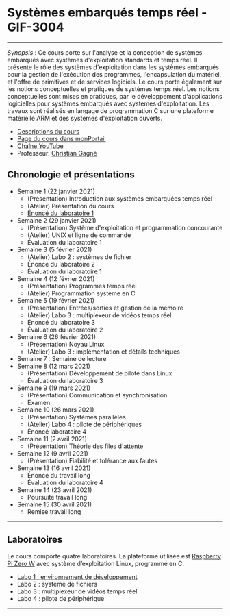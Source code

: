 # Systèmes embarqués temps réel - GIF-3004 #

---

*Synopsis* : Ce cours porte sur l'analyse et la conception de systèmes embarqués avec systèmes d'exploitation standards et temps réel. Il présente le rôle des systèmes d'exploitation dans les systèmes embarqués pour la gestion de l'exécution des programmes, l'encapsulation du matériel, et l'offre de primitives et de services logiciels. Le cours porte également sur les notions conceptuelles et pratiques de systèmes temps réel. Les notions conceptuelles sont mises en pratiques, par le développement d'applications logicielles pour systèmes embarqués avec systèmes d'exploitation. Les travaux sont réalisés en langage de programmation C sur une plateforme matérielle ARM et des systèmes d'exploitation ouverts. 

* [Descriptions du cours](https://www.ulaval.ca/les-etudes/cours/repertoire/detailsCours/gif-3004-systemes-embarques-temps-reel.html)
* [Page du cours dans monPortail](https://sitescours.monportail.ulaval.ca/ena/site/accueil?idSite=126640)
* [Chaîne YouTube](https://www.youtube.com/channel/UC-pnx4aAkboqS1CDlGLOaWg)
* Professeur: [Christian Gagné](http://vision.gel.ulaval.ca/~cgagne)

## Chronologie et présentations ##

* Semaine 1 (22 janvier 2021)
  * (Présentation) Introduction aux systèmes embarquées temps réel
  * (Atelier) Présentation du cours
  * [Énoncé du laboratoire 1](https://setr-ulaval.github.io/labo1-h21/)
* Semaine 2 (29 janvier 2021)
  * (Présentation) Système d'exploitation et programmation concourante
  * (Atelier) UNIX et ligne de commande
  * Évaluation du laboratoire 1
* Semaine 3 (5 février 2021)
  * (Atelier) Labo 2 : systèmes de fichier
  * Énoncé du laboratoire 2
  * Évaluation du laboratoire 1
* Semaine 4 (12 février 2021)
  * (Présentation) Programmes temps réel
  * (Atelier) Programmation système en C
* Semaine 5 (19 février 2021)
  * (Présentation) Entrées/sorties et gestion de la mémoire
  * (Atelier) Labo 3 : multiplexeur de vidéos temps réel
  * Énoncé du laboratoire 3
  * Évaluation du laboratoire 2
* Semaine 6 (26 février 2021)
  * (Présentation) Noyau Linux
  * (Atelier) Labo 3 : implémentation et détails techniques
* Semaine 7 : Semaine de lecture
* Semaine 8 (12 mars 2021)
  * (Présentation) Développement de pilote dans Linux
  * Évaluation du laboratoire 3
* Semaine 9 (19 mars 2021)
  * (Présentation) Communication et synchronisation
  * Examen
* Semaine 10 (26 mars 2021)
  * (Présentation) Systèmes parallèles
  * (Atelier) Labo 4 : pilote de périphériques
  * Énoncé laboratoire 4
* Semaine 11 (2 avril 2021)
  * (Présentation) Théorie des files d'attente
* Semaine 12 (9 avril 2021)
  * (Présentation) Fiabilité et tolérance aux fautes
* Semaine 13 (16 avril 2021)
  * Énoncé du travail long
  * Évaluation du laboratoire 4
* Semaine 14 (23 avril 2021)
  * Poursuite travail long
* Semaine 15 (30 avril 2021)
  * Remise travail long
 

---

## Laboratoires ##

Le cours comporte quatre laboratoires. La plateforme utilisée est [Raspberry Pi Zero W](https://www.raspberrypi.org/products/raspberry-pi-zero-w/) avec système d’exploitation Linux, programmé en C.

* [Labo 1 : environnement de développement](https://setr-ulaval.github.io/labo1-h21/)
* Labo 2 : système de fichiers
* Labo 3 : multiplexeur de vidéos temps réel
* Labo 4 : pilote de périphérique

---

[doc]: https://setr-ulaval.github.io/img/icon-doc.png
[slides]: https://setr-ulaval.github.io/img/icon-slides.png
[video]: https://setr-ulaval.github.io/img/icon-video.png
